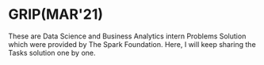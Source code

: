 # GRIP(MAR'21)
These are Data Science and Business Analytics intern Problems Solution which were provided by The Spark Foundation.
Here, I will keep sharing the Tasks solution one by one.
